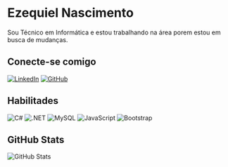 # Ezequiel Nascimento

Sou Técnico em Informática e estou trabalhando na área porem estou em busca de mudanças.

## Conecte-se comigo

[![LinkedIn](https://img.shields.io/badge/LinkedIn-0077B5?style=for-the-badge&logo=linkedin&logoColor=white)](https://www.linkedin.com/in/ezequiel-nascimento-34807095/)
[![GitHub](https://img.shields.io/badge/GitHub-100000?style=for-the-badge&logo=github&logoColor=white)](https://github.com/Ezequielns2)


## Habilitades 

![C#](https://img.shields.io/badge/C%23-239120?style=for-the-badge&logo=c-sharp&logoColor=white)
![.NET](https://img.shields.io/badge/.NET-5C2D91?style=for-the-badge&logo=.net&logoColor=white)
![MySQL](https://img.shields.io/badge/MySQL-00000F?style=for-the-badge&logo=mysql&logoColor=white)
![JavaScript](https://img.shields.io/badge/JavaScript-F7DF1E?style=for-the-badge&logo=javascript&logoColor=black)
![Bootstrap](https://img.shields.io/badge/-boostrap-0D1117?style=for-the-badge&logo=bootstrap&labelColor=0D1117)

## GitHub Stats

![GitHub Stats](https://github-readme-stats.vercel.app/api?username=ezequielns2&theme=transparent&bg_color=000&border_color=30A3DC&show_icons=true&icon_color=30A3DC&title_color=fff&text_color=FFF)


